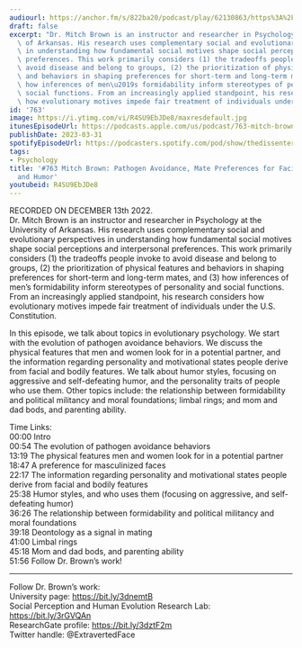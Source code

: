 ```yaml
---
audiourl: https://anchor.fm/s/822ba20/podcast/play/62130863/https%3A%2F%2Fd3ctxlq1ktw2nl.cloudfront.net%2Fstaging%2F2022-11-13%2Ff7f0b8f4-903c-dd4c-73ec-65761541b7bd.m4a
draft: false
excerpt: "Dr. Mitch Brown is an instructor and researcher in Psychology at the University\
  \ of Arkansas. His research uses complementary social and evolutionary perspectives\
  \ in understanding how fundamental social motives shape social perceptions and interpersonal\
  \ preferences. This work primarily considers (1) the tradeoffs people invoke to\
  \ avoid disease and belong to groups, (2) the prioritization of physical features\
  \ and behaviors in shaping preferences for short-term and long-term mates, and (3)\
  \ how inferences of men\u2019s formidability inform stereotypes of personality and\
  \ social functions. From an increasingly applied standpoint, his research considers\
  \ how evolutionary motives impede fair treatment of individuals under the U.S. Constitution."
id: '763'
image: https://i.ytimg.com/vi/R4SU9EbJDe8/maxresdefault.jpg
itunesEpisodeUrl: https://podcasts.apple.com/us/podcast/763-mitch-brown-pathogen-avoidance-mate-preferences/id1451347236?i=1000606798990&uo=4
publishDate: 2023-03-31
spotifyEpisodeUrl: https://podcasters.spotify.com/pod/show/thedissenter/episodes/763-Mitch-Brown-Pathogen-Avoidance--Mate-Preferences-for-Facial-Features--and-Humor-e1s6j7f
tags:
- Psychology
title: '#763 Mitch Brown: Pathogen Avoidance, Mate Preferences for Facial Features,
  and Humor'
youtubeid: R4SU9EbJDe8
---
```

<div class="timelinks">

RECORDED ON DECEMBER 13th 2022.  
Dr. Mitch Brown is an instructor and researcher in Psychology at the University of Arkansas. His research uses complementary social and evolutionary perspectives in understanding how fundamental social motives shape social perceptions and interpersonal preferences. This work primarily considers (1) the tradeoffs people invoke to avoid disease and belong to groups, (2) the prioritization of physical features and behaviors in shaping preferences for short-term and long-term mates, and (3) how inferences of men’s formidability inform stereotypes of personality and social functions. From an increasingly applied standpoint, his research considers how evolutionary motives impede fair treatment of individuals under the U.S. Constitution.

In this episode, we talk about topics in evolutionary psychology. We start with the evolution of pathogen avoidance behaviors. We discuss the physical features that men and women look for in a potential partner, and the information regarding personality and motivational states people derive from facial and bodily features. We talk about humor styles, focusing on aggressive and self-defeating humor, and the personality traits of people who use them. Other topics include: the relationship between formidability and political militancy and moral foundations; limbal rings; and mom and dad bods, and parenting ability.

Time Links:  
<time>00:00</time> Intro  
<time>00:54</time> The evolution of pathogen avoidance behaviors  
<time>13:19</time> The physical features men and women look for in a potential partner  
<time>18:47</time> A preference for masculinized faces  
<time>22:17</time> The information regarding personality and motivational states people derive from facial and bodily features  
<time>25:38</time> Humor styles, and who uses them (focusing on aggressive, and self-defeating humor)  
<time>36:26</time> The relationship between formidability and political militancy and moral foundations  
<time>39:18</time> Deontology as a signal in mating  
<time>41:00</time> Limbal rings  
<time>45:18</time> Mom and dad bods, and parenting ability  
<time>51:56</time> Follow Dr. Brown’s work!

---

Follow Dr. Brown’s work:  
University page: https://bit.ly/3dnemtB  
Social Perception and Human Evolution Research Lab: https://bit.ly/3rGVQAn  
ResearchGate profile: https://bit.ly/3dztF2m  
Twitter handle: @ExtravertedFace
</div>

